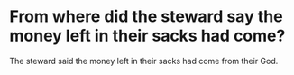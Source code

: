 # From where did the steward say the money left in their sacks had come?

The steward said the money left in their sacks had come from their God.
